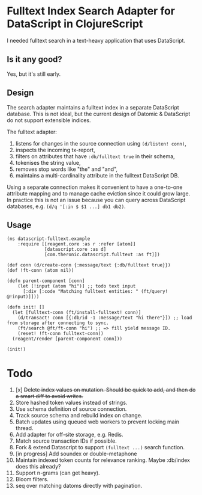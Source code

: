 # Fulltext Index Search Adapter for DataScript in ClojureScript

I needed fulltext search in a text-heavy application that uses DataScript.

## Is it any good?

Yes, but it's still early.

## Design

The search adapter maintains a fulltext index in a separate DataScript database. This is not ideal, but the current design of Datomic & DataScript do not support extensible indices.

The fulltext adapter:
 1. listens for changes in the source connection using `(d/listen! conn)`,
 2. inspects the incoming tx-report,
 3. filters on attributes that have `:db/fulltext true` in their schema,
 4. tokenises the string value,
 5. removes stop words like "the" and "and",
 6. maintains a multi-cardinality attribute in the fulltext DataScript DB. 

Using a separate connection makes it convenient to have a one-to-one attribute mapping and to manage cache eviction since it could grow large. In practice this is not an issue because you can query across DataScript databases, e.g. `(d/q '[:in $ $1 ...] db1 db2)`.

## Usage

    (ns datascript-fulltext.example
        :require [[reagent.core :as r :refer [atom]]
                  [datascript.core :as d]
                  [com.theronic.datascript.fulltext :as ft]])
    
    (def conn (d/create-conn {:message/text {:db/fulltext true}})
    (def !ft-conn (atom nil))
    
    (defn parent-component [conn]
        (let [!input (atom "hi")] ;; todo text input
          [:div [:code "Matching fulltext entities: " (ft/query! @!input)]]))
    
    (defn init! []
      (let [fulltext-conn (ft/install-fulltext! conn)] 
        (d/transact! conn [{:db/id -1 :message/text "hi there"}]) ;; load from storage after connecting to sync.
        (ft/search @ft/ft-conn "hi") ;; => fill yield message ID.
        (reset! !ft-conn fulltext-conn))
      (reagent/render [parent-component conn]))
      
    (init!)

# Todo

  1. [x] ~~Delete index values on mutation. Should be quick to add, and then do a smart diff to avoid writes.~~
  1. Store hashed token values instead of strings.
  1. Use schema definition of source connection.
  1. Track source schema and rebuild index on change.
  1. Batch updates using queued web workers to prevent locking main thread.
  1. Add adapter for off-site storage, e.g. Redis.
  1. Match source transaction IDs if possible.
  1. Fork & extend Datascript to support `(fulltext ...)` search function.
  1. [in progress] Add soundex or double-metaphone
  1. Maintain indexed token counts for relevance ranking. Maybe :db/index does this already?
  1. Support n-grams (can get heavy).
  1. Bloom filters.
  1. seq over matching datoms directly with pagination.
